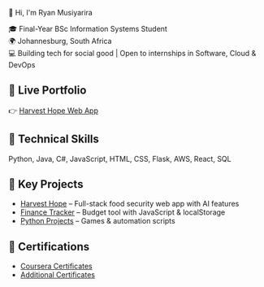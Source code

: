  👋 Hi, I'm Ryan Musiyarira

🎓 Final-Year BSc Information Systems Student  
🌍 Johannesburg, South Africa  
💻 Building tech for social good | Open to internships in Software, Cloud & DevOps

## 🔗 Live Portfolio
👉 [Harvest Hope Web App](https://harvest-hope-web.vercel.app/)

## 🧠 Technical Skills
Python, Java, C#, JavaScript, HTML, CSS, Flask, AWS, React, SQL

## 📁 Key Projects
- [Harvest Hope](https://github.com/i-am-ryan/Harvest-Hope) – Full-stack food security web app with AI features
- [Finance Tracker](https://github.com/i-am-ryan/Personal-finance-tracker-) – Budget tool with JavaScript & localStorage
- [Python Projects](https://github.com/i-am-ryan/Python-projects) – Games & automation scripts

## 📜 Certifications
- [Coursera Certificates](https://github.com/i-am-ryan/Coursera-Certificates)
- [Additional Certificates](https://github.com/i-am-ryan/Additional-Certificates)

